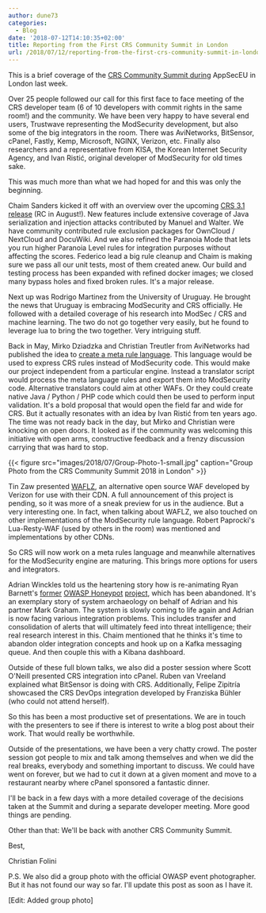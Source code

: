 ```yaml
---
author: dune73
categories:
  - Blog
date: '2018-07-12T14:10:35+02:00'
title: Reporting from the First CRS Community Summit in London
url: /2018/07/12/reporting-from-the-first-crs-community-summit-in-london/
---
```



This is a brief coverage of the [CRS Community Summit during](https://coreruleset.org/20180626/crs-community-summit-next-week-call-for-posters-and-the-program-is-ready/) AppSecEU in London last week.

Over 25 people followed our call for this first face to face meeting of the CRS developer team (6 of 10 developers with commit rights in the same room!) and the community. We have been very happy to have several end users, Trustwave representing the ModSecurity development, but also some of the big integrators in the room. There was AviNetworks, BitSensor, cPanel, Fastly, Kemp, Microsoft, NGINX, Verizon, etc. Finally also researchers and a representative from KISA, the Korean Internet Security Agency, and Ivan Ristić, original developer of ModSecurity for old times sake.

This was much more than what we had hoped for and this was only the beginning.

Chaim Sanders kicked it off with an overview over the upcoming [CRS 3.1 release](https://github.com/coreruleset/coreruleset/pull/1109) (RC in August!). New features include extensive coverage of Java serialization and injection attacks contributed by Manuel and Walter. We have community contributed rule exclusion packages for OwnCloud / NextCloud and DocuWiki. And we also refined the Paranoia Mode that lets you run higher Paranoia Level rules for integration purposes without affecting the scores. Federico lead a big rule cleanup and Chaim is making sure we pass all our unit tests, most of them created anew. Our build and testing process has been expanded with refined docker images; we closed many bypass holes and fixed broken rules. It's a major release.

Next up was Rodrigo Martinez from the University of Uruguay. He brought the news that Uruguay is embracing ModSecurity and CRS officially. He followed with a detailed coverage of his research into ModSec / CRS and machine learning. The two do not go together very easily, but he found to leverage lua to bring the two together. Very intriguing stuff.

Back in May, Mirko Dziadzka and Christian Treutler from AviNetworks had published the idea to [create a meta rule language](https://github.com/avinetworks/owasp-crs-technical-discussion/raw/master/documentation/OWASP_AppSec_EU_2018-Core_Ruleset.pdf). This language would be used to express CRS rules instead of ModSecurity code. This would make our project independent from a particular engine. Instead a translator script would process the meta language rules and export them into ModSecurity code. Alternative translators could aim at other WAFs. Or they could create native Java / Python / PHP code which could then be used to perform input validation. It's a bold proposal that would open the field far and wide for CRS. But it actually resonates with an idea by Ivan Ristić from ten years ago. The time was not ready back in the day, but Mirko and Christian were knocking on open doors. It looked as if the community was welcoming this initiative with open arms, constructive feedback and a frenzy discussion carrying that was hard to stop.

{{< figure src="images/2018/07/Group-Photo-1-small.jpg" caption="Group Photo from the CRS Community Summit 2018 in London" >}}

Tin Zaw presented [WAFLZ](https://github.com/VerizonDigital/waflz), an alternative open source WAF developed by Verizon for use with their CDN. A full announcement of this project is pending, so it was more of a sneak preview for us in the audience. But a very interesting one. In fact, when talking about WAFLZ, we also touched on other implementations of the ModSecurity rule language. Robert Paprocki's Lua-Resty-WAF (used by others in the room) was mentioned and implementations by other CDNs.

So CRS will now work on a meta rules language and meanwhile alternatives for the ModSecurity engine are maturing. This brings more options for users and integrators.

Adrian Winckles told us the heartening story how is re-animating Ryan Barnett's [former](https://www.owasp.org/index.php/OWASP_WASC_Distributed_Web_Honeypots_Project) [OWASP Honeypot](https://www.owasp.org/index.php/OWASP_Honeypot_Project) [project](https://github.com/OWASP/Honeypot-Project), which has been abandoned. It's an exemplary story of system archaeology on behalf of Adrian and his partner Mark Graham. The system is slowly coming to life again and Adrian is now facing various integration problems. This includes transfer and consolidation of alerts that will ultimately feed into threat intelligence; their real research interest in this. Chaim mentioned that he thinks it's time to abandon older integration concepts and hook up on a Kafka messaging queue. And then couple this with a Kibana dashboard.

Outside of these full blown talks, we also did a poster session where Scott O'Neill presented CRS integration into cPanel. Ruben van Vreeland explained what BitSensor is doing with CRS. Additionally, Felipe Zipitría showcased the CRS DevOps integration developed by Franziska Bühler (who could not attend herself).

So this has been a most productive set of presentations. We are in touch with the presenters to see if there is interest to write a blog post about their work. That would really be worthwhile.

Outside of the presentations, we have been a very chatty crowd. The poster session got people to mix and talk among themselves and when we did the real breaks, everybody and something important to discuss. We could have went on forever, but we had to cut it down at a given moment and move to a restaurant nearby where cPanel sponsored a fantastic dinner.

I'll be back in a few days with a more detailed coverage of the decisions taken at the Summit and during a separate developer meeting. More good things are pending.

Other than that: We'll be back with another CRS Community Summit.

Best,

Christian Folini

P.S. We also did a group photo with the official OWASP event photographer. But it has not found our way so far. I'll update this post as soon as I have it.

\[Edit: Added group photo\]
